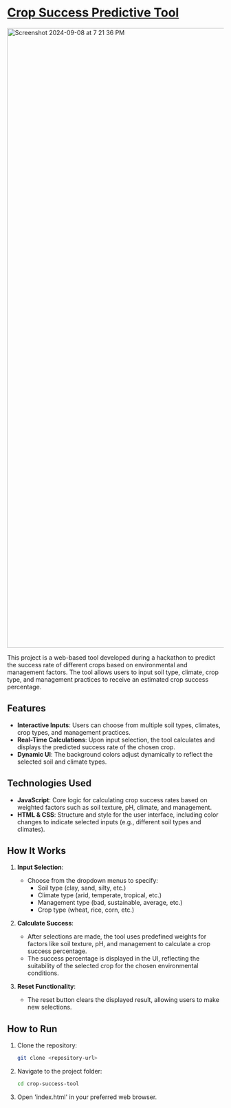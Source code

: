 # [Crop Success Predictive Tool](https://logannitzsche.com/Comprehensive-Crop-Success-Predictive-Web-Tool)
<img width="1440" alt="Screenshot 2024-09-08 at 7 21 36 PM" src="https://github.com/user-attachments/assets/abf59529-ae90-42c4-a014-40ceec60ec54">

This project is a web-based tool developed during a hackathon to predict the success rate of different crops based on environmental and management factors. The tool allows users to input soil type, climate, crop type, and management practices to receive an estimated crop success percentage.

## Features

- **Interactive Inputs**: Users can choose from multiple soil types, climates, crop types, and management practices.
- **Real-Time Calculations**: Upon input selection, the tool calculates and displays the predicted success rate of the chosen crop.
- **Dynamic UI**: The background colors adjust dynamically to reflect the selected soil and climate types.

## Technologies Used

- **JavaScript**: Core logic for calculating crop success rates based on weighted factors such as soil texture, pH, climate, and management.
- **HTML & CSS**: Structure and style for the user interface, including color changes to indicate selected inputs (e.g., different soil types and climates).

## How It Works

1. **Input Selection**:
   - Choose from the dropdown menus to specify:
     - Soil type (clay, sand, silty, etc.)
     - Climate type (arid, temperate, tropical, etc.)
     - Management type (bad, sustainable, average, etc.)
     - Crop type (wheat, rice, corn, etc.)
     
2. **Calculate Success**:
   - After selections are made, the tool uses predefined weights for factors like soil texture, pH, and management to calculate a crop success percentage.
   - The success percentage is displayed in the UI, reflecting the suitability of the selected crop for the chosen environmental conditions.

3. **Reset Functionality**:
   - The reset button clears the displayed result, allowing users to make new selections.

## How to Run

1. Clone the repository:
   ```bash
   git clone <repository-url>
   ```
2. Navigate to the project folder:
   ```bash
   cd crop-success-tool
   ```
3. Open 'index.html' in your preferred web browser.

   
